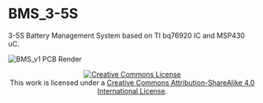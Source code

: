 # BMS_3-5S
3-5S Battery Management System based on TI bq76920 IC and MSP430 uC. 

![BMS_v1 PCB Render](BMS-Docs/bms_v1.png)

<div align="center">
<a rel="license" href="http://creativecommons.org/licenses/by-sa/4.0/"><img alt="Creative Commons License" style="border-width:0" src="https://i.creativecommons.org/l/by-sa/4.0/88x31.png" /></a><br /> This work is licensed under a <a rel="license" href="http://creativecommons.org/licenses/by-sa/4.0/">Creative Commons Attribution-ShareAlike 4.0 International License</a>.

</div>

